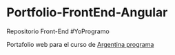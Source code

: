 # Portfolio-FrontEnd-Angular
Repositorio Front-End #YoProgramo

Portafolio web para el curso de [ Argentina programa](https://www.argentina.gob.ar/economia/conocimiento/argentina-programa " ") 
 